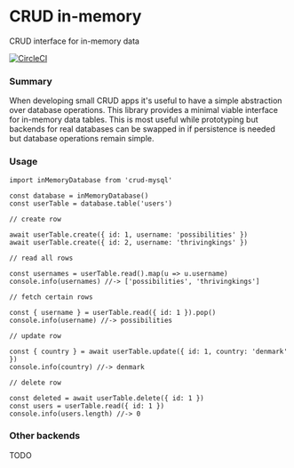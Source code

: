 # CRUD in-memory

CRUD interface for in-memory data

[![CircleCI](https://circleci.com/gh/possibilities/crud-in-memory.svg?style=svg)](https://circleci.com/gh/possibilities/crud-in-memory)

### Summary

When developing small CRUD apps it's useful to have a simple abstraction over database operations. This library provides a minimal viable interface for in-memory data tables. This is most useful while prototyping but backends for real databases can be swapped in if persistence is needed but database operations remain simple.

### Usage

```
import inMemoryDatabase from 'crud-mysql'

const database = inMemoryDatabase()
const userTable = database.table('users')

// create row

await userTable.create({ id: 1, username: 'possibilities' })
await userTable.create({ id: 2, username: 'thrivingkings' })

// read all rows

const usernames = userTable.read().map(u => u.username)
console.info(usernames) //-> ['possibilities', 'thrivingkings']

// fetch certain rows

const { username } = userTable.read({ id: 1 }).pop()
console.info(username) //-> possibilities

// update row

const { country } = await userTable.update({ id: 1, country: 'denmark' })
console.info(country) //-> denmark

// delete row

const deleted = await userTable.delete({ id: 1 })
const users = userTable.read({ id: 1 })
console.info(users.length) //-> 0
```

### Other backends

TODO
